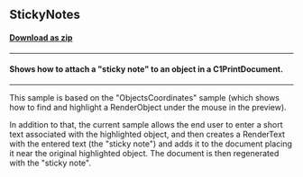 ## StickyNotes
#### [Download as zip](https://grapecity.github.io/DownGit/#/home?url=https://github.com/GrapeCity/ComponentOne-WinForms-Samples/tree/master/NetFramework\PrintDocument\CS\StickyNotes)
____
#### Shows how to attach a "sticky note" to an object in a C1PrintDocument.
____
This sample is based on the "ObjectsCoordinates" sample (which shows how to find and highlight a RenderObject under the mouse in the preview).

In addition to that, the current sample allows the end user to enter a short text associated with the highlighted object, 
and then creates a RenderText with the entered text (the "sticky note") and adds it to the document placing it near the original highlighted object.
The document is then regenerated with the "sticky note".
